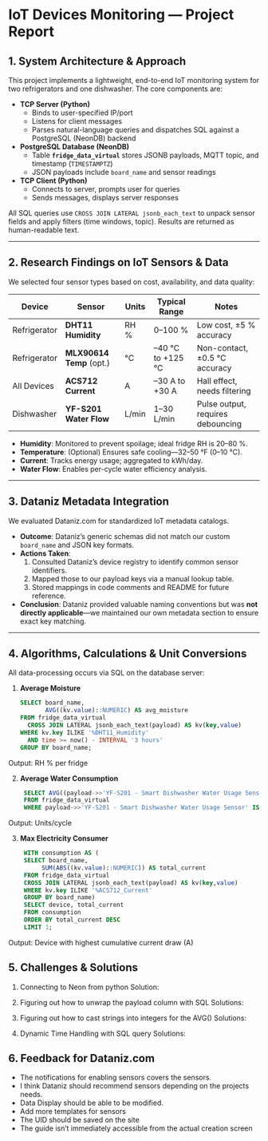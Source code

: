 # IoT Devices Monitoring — Project Report

## 1. System Architecture & Approach  
This project implements a lightweight, end-to-end IoT monitoring system for two refrigerators and one dishwasher. The core components are:  
- **TCP Server (Python)**  
  - Binds to user-specified IP/port  
  - Listens for client messages  
  - Parses natural-language queries and dispatches SQL against a PostgreSQL (NeonDB) backend  
- **PostgreSQL Database (NeonDB)**  
  - Table **`fridge_data_virtual`** stores JSONB payloads, MQTT topic, and timestamp (`TIMESTAMPTZ`)  
  - JSON payloads include `board_name` and sensor readings  
- **TCP Client (Python)**  
  - Connects to server, prompts user for queries  
  - Sends messages, displays server responses  

All SQL queries use `CROSS JOIN LATERAL jsonb_each_text` to unpack sensor fields and apply filters (time windows, topic). Results are returned as human-readable text.

---

## 2. Research Findings on IoT Sensors & Data  
We selected four sensor types based on cost, availability, and data quality:

| Device       | Sensor                      | Units     | Typical Range      | Notes                                  |
|--------------|-----------------------------|-----------|--------------------|----------------------------------------|
| Refrigerator | **DHT11 Humidity**          | RH %      | 0–100 %            | Low cost, ±5 % accuracy                |
| Refrigerator | **MLX90614 Temp** (opt.)    | °C        | –40 °C to +125 °C  | Non-contact, ±0.5 °C accuracy          |
| All Devices  | **ACS712 Current**          | A         | –30 A to +30 A     | Hall effect, needs filtering           |
| Dishwasher   | **YF-S201 Water Flow**      | L/min     | 1–30 L/min         | Pulse output, requires debouncing      |

- **Humidity**: Monitored to prevent spoilage; ideal fridge RH is 20–80 %.  
- **Temperature**: (Optional) Ensures safe cooling—32–50 °F (0–10 °C).  
- **Current**: Tracks energy usage; aggregated to kWh/day.  
- **Water Flow**: Enables per-cycle water efficiency analysis.

---

## 3. Dataniz Metadata Integration  
We evaluated Dataniz.com for standardized IoT metadata catalogs.  
- **Outcome**: Dataniz’s generic schemas did not match our custom `board_name` and JSON key formats.  
- **Actions Taken**:  
  1. Consulted Dataniz’s device registry to identify common sensor identifiers.  
  2. Mapped those to our payload keys via a manual lookup table.  
  3. Stored mappings in code comments and README for future reference.  
- **Conclusion**: Dataniz provided valuable naming conventions but was **not directly applicable**—we maintained our own metadata section to ensure exact key matching.

---

## 4. Algorithms, Calculations & Unit Conversions  
All data-processing occurs via SQL on the database server:

1. **Average Moisture**  
   ```sql
   SELECT board_name,
          AVG((kv.value)::NUMERIC) AS avg_moisture
   FROM fridge_data_virtual
     CROSS JOIN LATERAL jsonb_each_text(payload) AS kv(key,value)
   WHERE kv.key ILIKE '%DHT11_Humidity'
     AND time >= now() - INTERVAL '3 hours'
   GROUP BY board_name;
   ```
Output: RH % per fridge

2. **Average Water Consumption** 

   ```sql
    SELECT AVG((payload->>'YF-S201 - Smart Dishwasher Water Usage Sensor')::NUMERIC)
    FROM fridge_data_virtual
    WHERE payload->>'YF-S201 - Smart Dishwasher Water Usage Sensor' IS NOT NULL;
   ```
Output: Units/cycle

3. **Max Electricity Consumer** 

   ```sql
    WITH consumption AS (
    SELECT board_name,
         SUM(ABS((kv.value)::NUMERIC)) AS total_current
    FROM fridge_data_virtual
    CROSS JOIN LATERAL jsonb_each_text(payload) AS kv(key,value)
    WHERE kv.key ILIKE '%ACS712_Current'
    GROUP BY board_name)
    SELECT device, total_current
    FROM consumption
    ORDER BY total_current DESC
    LIMIT 1;
   ```
Output: Device with highest cumulative current draw (A)

## 5. Challenges & Solutions

1. Connecting to Neon from python
Solution:


2. Figuring out how to unwrap the payload column with SQL
Solutions:


3. Figuring out how to cast strings into integers for the AVG()
Solutions:


4. Dynamic Time Handling with SQL query
Solutions:


## 6. Feedback for **Dataniz.com**

* The notifications for enabling sensors covers the sensors.
* I think Dataniz should recommend sensors depending on the projects needs.
* Data Display should be able to be modified.
* Add more templates for sensors
* The UID should be saved on the site
* The guide isn’t immediately accessible from the actual creation screen

